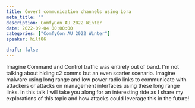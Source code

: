 ```yaml
---
title: Covert communication channels using Lora
meta_title: ""
description: ComfyCon AU 2022 Winter
date: 2022-09-04 00:00:00
categories: ["ComfyCon AU 2022 Winter"]
speaker: hilt86

draft: false
---
```

Imagine Command and Control traffic was entirely out of band. I'm not talking about hiding c2 comms but an even scarier scenario. Imagine malware using long range and low power radio links to communicate with attackers or attacks on management interfaces using these long range links.
In this talk I will take you along for an interesting ride as I share my explorations of this topic and how attacks could leverage this in the future!

